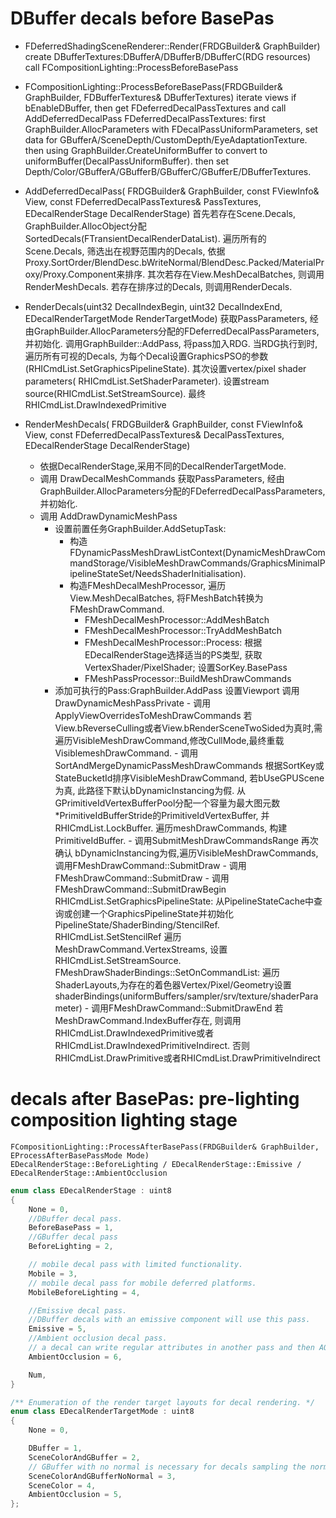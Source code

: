 # DBuffer decals before BasePas

- FDeferredShadingSceneRenderer::Render(FRDGBuilder& GraphBuilder)
    create DBufferTextures:DBufferA/DBufferB/DBufferC(RDG resources)
    call FCompositionLighting::ProcessBeforeBasePass

- FCompositionLighting::ProcessBeforeBasePass(FRDGBuilder& GraphBuilder, FDBufferTextures& DBufferTextures)
    iterate views
    if bEnableDBuffer, then get FDeferredDecalPassTextures and call AddDeferredDecalPass
    FDeferredDecalPassTextures: first GraphBuilder.AllocParameters with FDecalPassUniformParameters, set data for GBufferA/SceneDepth/CustomDepth/EyeAdaptationTexture.  then using GraphBuilder.CreateUniformBuffer to convert to uniformBuffer(DecalPassUniformBuffer). then set Depth/Color/GBufferA/GBufferB/GBufferC/GBufferE/DBufferTextures.

- AddDeferredDecalPass( FRDGBuilder& GraphBuilder, const FViewInfo& View, const FDeferredDecalPassTextures& PassTextures, EDecalRenderStage DecalRenderStage)
    首先若存在Scene.Decals, GraphBuilder.AllocObject分配SortedDecals(FTransientDecalRenderDataList). 遍历所有的Scene.Decals, 筛选出在视野范围内的Decals, 依据Proxy.SortOrder/BlendDesc.bWriteNormal/BlendDesc.Packed/MaterialProxy/Proxy.Component来排序.
    其次若存在View.MeshDecalBatches, 则调用RenderMeshDecals.
    若存在排序过的Decals, 则调用RenderDecals.

- RenderDecals(uint32 DecalIndexBegin, uint32 DecalIndexEnd, EDecalRenderTargetMode RenderTargetMode)
    获取PassParameters, 经由GraphBuilder.AllocParameters分配的FDeferredDecalPassParameters, 并初始化.
    调用GraphBuilder::AddPass, 将pass加入RDG.
    当RDG执行到时, 遍历所有可视的Decals, 为每个Decal设置GraphicsPSO的参数(RHICmdList.SetGraphicsPipelineState). 其次设置vertex/pixel shader parameters( RHICmdList.SetShaderParameter). 设置stream source(RHICmdList.SetStreamSource). 最终RHICmdList.DrawIndexedPrimitive

- RenderMeshDecals( FRDGBuilder& GraphBuilder, const FViewInfo& View, const FDeferredDecalPassTextures& DecalPassTextures, EDecalRenderStage DecalRenderStage)
    - 依据DecalRenderStage,采用不同的DecalRenderTargetMode.
    - 调用 DrawDecalMeshCommands
        获取PassParameters, 经由GraphBuilder.AllocParameters分配的FDeferredDecalPassParameters, 并初始化.
    - 调用 AddDrawDynamicMeshPass
      - 设置前置任务GraphBuilder.AddSetupTask: 
        - 构造FDynamicPassMeshDrawListContext(DynamicMeshDrawCommandStorage/VisibleMeshDrawCommands/GraphicsMinimalPipelineStateSet/NeedsShaderInitialisation).
        - 构造FMeshDecalMeshProcessor, 遍历View.MeshDecalBatches, 将FMeshBatch转换为FMeshDrawCommand.
          - FMeshDecalMeshProcessor::AddMeshBatch
          - FMeshDecalMeshProcessor::TryAddMeshBatch
          - FMeshDecalMeshProcessor::Process: 根据EDecalRenderStage选择适当的PS类型, 获取VertexShader/PixelShader; 设置SorKey.BasePass
          - FMeshPassProcessor::BuildMeshDrawCommands
      - 添加可执行的Pass:GraphBuilder.AddPass
            设置Viewport
            调用DrawDynamicMeshPassPrivate
                - 调用ApplyViewOverridesToMeshDrawCommands
                    若 View.bReverseCulling或者View.bRenderSceneTwoSided为真时,需遍历VisibleMeshDrawCommand,修改CullMode,最终重载VisiblemeshDrawCommand.
                - 调用SortAndMergeDynamicPassMeshDrawCommands
                    根据SortKey或StateBucketId排序VisibleMeshDrawCommand, 若bUseGPUScene为真, 此路径下默认bDynamicInstancing为假. 从GPrimitiveIdVertexBufferPool分配一个容量为最大图元数*PrimitiveIdBufferStride的PrimitiveIdVertexBuffer, 并RHICmdList.LockBuffer.  遍历meshDrawCommands, 构建PrimitiveIdBuffer.
                - 调用SubmitMeshDrawCommandsRange
                    再次确认 bDynamicInstancing为假,遍历VisibleMeshDrawCommands, 调用FMeshDrawCommand::SubmitDraw
                - 调用 FMeshDrawCommand::SubmitDraw
                - 调用 FMeshDrawCommand::SubmitDrawBegin
                    RHICmdList.SetGraphicsPipelineState: 从PipelineStateCache中查询或创建一个GraphicsPipelineState并初始化PipelineState/ShaderBinding/StencilRef.
                    RHICmdList.SetStencilRef
                    遍历MeshDrawCommand.VertexStreams, 设置RHICmdList.SetStreamSource.
                    FMeshDrawShaderBindings::SetOnCommandList: 遍历ShaderLayouts,为存在的着色器Vertex/Pixel/Geometry设置shaderBindings(uniformBuffers/sampler/srv/texture/shaderParameter)
                - 调用FMeshDrawCommand::SubmitDrawEnd
                   若MeshDrawCommand.IndexBuffer存在, 则调用RHICmdList.DrawIndexedPrimitive或者RHICmdList.DrawIndexedPrimitiveIndirect. 否则RHICmdList.DrawPrimitive或者RHICmdList.DrawPrimitiveIndirect

# decals after BasePas: pre-lighting composition lighting stage
    FCompositionLighting::ProcessAfterBasePass(FRDGBuilder& GraphBuilder, EProcessAfterBasePassMode Mode)
    EDecalRenderStage::BeforeLighting / EDecalRenderStage::Emissive / EDecalRenderStage::AmbientOcclusion


``` c++
enum class EDecalRenderStage : uint8
{
    None = 0,
    //DBuffer decal pass.
    BeforeBasePass = 1,
    //GBuffer decal pass
    BeforeLighting = 2,

    // mobile decal pass with limited functionality.
    Mobile = 3,
    // mobile decal pass for mobile deferred platforms.
    MobileBeforeLighting = 4,

    //Emissive decal pass.
    //DBuffer decals with an emissive component will use this pass.
    Emissive = 5,
    //Ambient occlusion decal pass.
    // a decal can write regular attributes in another pass and then AO in this pass.
    AmbientOcclusion = 6,

    Num,
}
```

``` c++
/** Enumeration of the render target layouts for decal rendering. */
enum class EDecalRenderTargetMode : uint8
{
	None = 0,

	DBuffer = 1,
	SceneColorAndGBuffer = 2,
	// GBuffer with no normal is necessary for decals sampling the normal from the GBuffer.
	SceneColorAndGBufferNoNormal = 3,
	SceneColor = 4,
	AmbientOcclusion = 5,
};
```